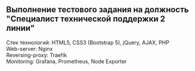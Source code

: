 ## Выполнение тестового задания на должность "Специалист технической поддержки 2 линии"

Стек технологий: HTML5, CSS3 (Bootstrap 5), jQuery, AJAX, PHP  
Web-server: Nginx  
Reversing-proxy: Traefik  
Monitoring: Grafana, Prometheus, Node Exporter  